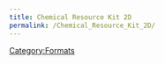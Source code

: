 ```yaml
---
title: Chemical Resource Kit 2D
permalink: /Chemical_Resource_Kit_2D/
---
```


[Category:Formats](/Category:Formats "wikilink")